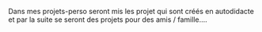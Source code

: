 Dans mes projets-perso seront mis les projet qui sont créés en autodidacte et par la suite se seront des projets pour des amis / famille....
